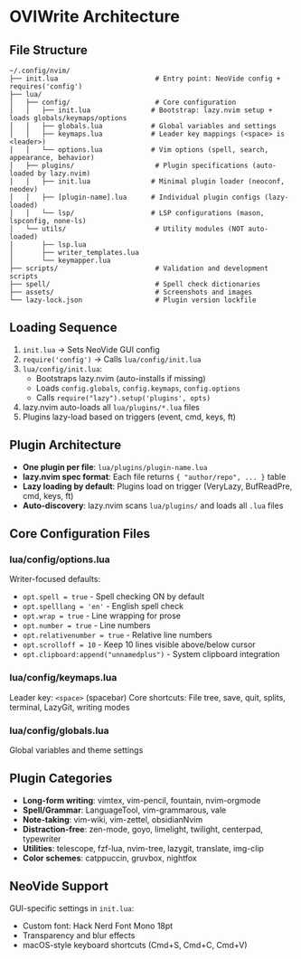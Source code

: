 # OVIWrite Architecture

## File Structure
```
~/.config/nvim/
├── init.lua                        # Entry point: NeoVide config + requires('config')
├── lua/
│   ├── config/                     # Core configuration
│   │   ├── init.lua               # Bootstrap: lazy.nvim setup + loads globals/keymaps/options
│   │   ├── globals.lua            # Global variables and settings
│   │   ├── keymaps.lua            # Leader key mappings (<space> is <leader>)
│   │   └── options.lua            # Vim options (spell, search, appearance, behavior)
│   ├── plugins/                    # Plugin specifications (auto-loaded by lazy.nvim)
│   │   ├── init.lua               # Minimal plugin loader (neoconf, neodev)
│   │   ├── [plugin-name].lua      # Individual plugin configs (lazy-loaded)
│   │   └── lsp/                   # LSP configurations (mason, lspconfig, none-ls)
│   └── utils/                      # Utility modules (NOT auto-loaded)
│       ├── lsp.lua
│       ├── writer_templates.lua
│       └── keymapper.lua
├── scripts/                        # Validation and development scripts
├── spell/                          # Spell check dictionaries
├── assets/                         # Screenshots and images
└── lazy-lock.json                  # Plugin version lockfile
```

## Loading Sequence
1. `init.lua` → Sets NeoVide GUI config
2. `require('config')` → Calls `lua/config/init.lua`
3. `lua/config/init.lua`:
   - Bootstraps lazy.nvim (auto-installs if missing)
   - Loads `config.globals`, `config.keymaps`, `config.options`
   - Calls `require("lazy").setup('plugins', opts)`
4. lazy.nvim auto-loads all `lua/plugins/*.lua` files
5. Plugins lazy-load based on triggers (event, cmd, keys, ft)

## Plugin Architecture
- **One plugin per file**: `lua/plugins/plugin-name.lua`
- **lazy.nvim spec format**: Each file returns `{ "author/repo", ... }` table
- **Lazy loading by default**: Plugins load on trigger (VeryLazy, BufReadPre, cmd, keys, ft)
- **Auto-discovery**: lazy.nvim scans `lua/plugins/` and loads all `.lua` files

## Core Configuration Files

### lua/config/options.lua
Writer-focused defaults:
- `opt.spell = true` - Spell checking ON by default
- `opt.spelllang = 'en'` - English spell check
- `opt.wrap = true` - Line wrapping for prose
- `opt.number = true` - Line numbers
- `opt.relativenumber = true` - Relative line numbers
- `opt.scrolloff = 10` - Keep 10 lines visible above/below cursor
- `opt.clipboard:append("unnamedplus")` - System clipboard integration

### lua/config/keymaps.lua
Leader key: `<space>` (spacebar)
Core shortcuts: File tree, save, quit, splits, terminal, LazyGit, writing modes

### lua/config/globals.lua
Global variables and theme settings

## Plugin Categories
- **Long-form writing**: vimtex, vim-pencil, fountain, nvim-orgmode
- **Spell/Grammar**: LanguageTool, vim-grammarous, vale
- **Note-taking**: vim-wiki, vim-zettel, obsidianNvim
- **Distraction-free**: zen-mode, goyo, limelight, twilight, centerpad, typewriter
- **Utilities**: telescope, fzf-lua, nvim-tree, lazygit, translate, img-clip
- **Color schemes**: catppuccin, gruvbox, nightfox

## NeoVide Support
GUI-specific settings in `init.lua`:
- Custom font: Hack Nerd Font Mono 18pt
- Transparency and blur effects
- macOS-style keyboard shortcuts (Cmd+S, Cmd+C, Cmd+V)
